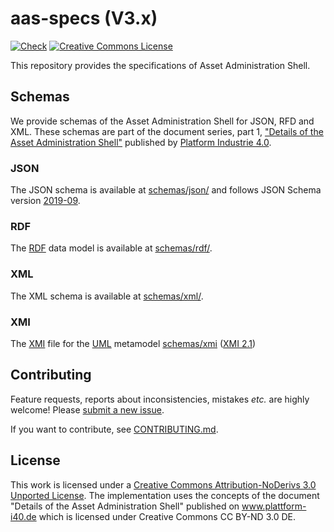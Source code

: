 # aas-specs (V3.x)

[![Check](
https://github.com/admin-shell-io/aas-specs/workflows/Check/badge.svg
)](
https://github.com/admin-shell-io/aas-specs/actions?query=workflow%3ACheck
) 
[![Creative Commons License](
https://i.creativecommons.org/l/by-nd/3.0/88x31.png
)](
http://creativecommons.org/licenses/by-nd/3.0/
)

This repository provides the specifications of Asset Administration Shell.

## Schemas

We provide schemas of the Asset Administration Shell for JSON, RFD and XML. 
These schemas are part of the document series, part 1,
["Details of the Asset Administration Shell"](
https://www.plattform-i40.de/PI40/Redaktion/EN/Standardartikel/specification-administrationshell.html
) published by [Platform Industrie 4.0](http://www.plattform-i40.de).

### JSON

The JSON schema is available at 
[schemas/json/](schemas/json/) and follows JSON Schema version [2019-09](
https://json-schema.org/specification-links.html#2019-09-formerly-known-as-draft-8
).

### RDF

The [RDF](
https://en.wikipedia.org/wiki/Resource_Description_Framework
) data model is available at [schemas/rdf/](schemas/rdf/).

### XML

The XML schema is available at [schemas/xml/](schemas/xml/).

### XMI

The [XMI](https://de.wikipedia.org/wiki/XML_Metadata_Interchange) file for the [UML](https://de.wikipedia.org/wiki/Unified_Modeling_Language) metamodel [schemas/xmi](schemas/xmi/) ([XMI 2.1](https://www.omg.org/spec/XMI/2.1/About-XMI/))

## Contributing

Feature requests, reports about inconsistencies, mistakes *etc.* are highly 
welcome! Please [submit a new issue](
https://github.com/admin-shell-io/aas-specs/issues/new
).

If you want to contribute, see [CONTRIBUTING.md](CONTRIBUTING.md).

## License

This work is licensed under a [Creative Commons Attribution-NoDerivs 3.0 Unported License](
http://creativecommons.org/licenses/by-nd/3.0/). The implementation uses the concepts of the
document "Details of the Asset Administration Shell" published on www.plattform-i40.de
which is licensed under Creative Commons CC BY-ND 3.0 DE.
